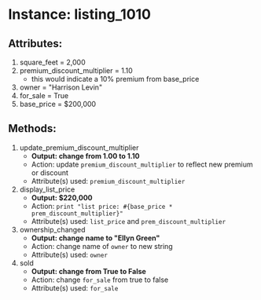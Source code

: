 # Instance: listing_1010

## Attributes:

1. square_feet = 2,000
2. premium_discount_multiplier = 1.10
    - this would indicate a 10% premium from base_price
3. owner = "Harrison Levin"
4. for_sale = True
5. base_price = $200,000

## Methods:

1. update_premium_discount_multiplier
    - **Output: change from 1.00 to 1.10**
    - Action: update `premium_discount_multiplier` to reflect new premium or discount
    - Attribute(s) used: `premium_discount_multiplier`
2. display_list_price
    - **Output: $220,000**
    - Action: `print "list price: #{base_price * prem_discount_multiplier}"`
    - Attribute(s) used: `list_price` and `prem_discount_multiplier`
3. ownership_changed
    - **Output: change name to "Ellyn Green"**
    - Action: change name of `owner` to new string
    - Attribute(s) used: `owner`
4. sold
   - **Output: change from True to False**
   - Action: change `for_sale` from true to false
   - Attribute(s) used: `for_sale`
